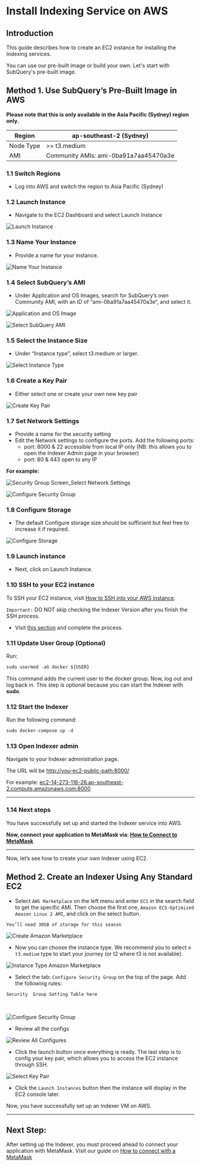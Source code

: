 # Install Indexing Service on AWS


## Introduction

This guide describes how to create an EC2 instance for installing the Indexing services. 

You can use our pre-built image or build your own. Let's start with SubQuery's pre-built image. 
<br />

## Method 1. Use SubQuery’s Pre-Built Image in AWS

**Please note that this is only available in the Asia Pacific (Sydney) region only.** 

| Region | ap-southeast-2 (Sydney) |
| --- | --- |
| Node Type | >= t3.medium |
| AMI | Community AMIs: ami-0ba91a7aa45470a3e |

### 1.1 Switch Regions

- Log into AWS and switch the region to Asia Pacific (Sydney)

### 1.2 Launch Instance

- Navigate to the EC2 Dashboard and select Launch Instance

![Launch Instance](/assets/img/ec2_launch_instant_screen_aws.png)

### 1.3 Name Your Instance

- Provide a name for your instance.

![Name Your Instance](/assets/img/name_instant_aws.png)

### 1.4 Select SubQuery’s AMI

- Under Application and OS Images, search for SubQuery’s own Community AMI, with an ID of “ami-0ba91a7aa45470a3e“, and select it.

![Application and OS Image](/assets/img/app_and_os_image_aws.png)

![Select SubQuery AMI](/assets/img/select_subquery_ami_aws.png)

### 1.5 Select the Instance Size

- Under “Instance type”, select t3.medium or larger.

![Select Instance Type](/assets/img/select_instance_size_aws.png)

### 1.6 Create a Key Pair

- Either select one or create your own new key pair <br />
    
![Create Key Pair](/assets/img/create_keypair_aws.png) <br />
    

### 1.7 Set Network Settings

- Provide a name for the security setting
- Edit the Network settings to configure the ports. Add the following ports:
    - port: 8000 & 22 accessible from local IP only (NB: this allows you to open the Indexer Admin page in your browser)
    - port: 80 & 443 open to any IP

**For example:**

![Security Group Screen_Select Network Settings](/assets/img/select_security_settings_securitygroups_aws.png)

![Configure Security Group](/assets/img/configure_security_group_aws.png)

### 1.8 Configure Storage

- The default Configure storage size should be sufficient but feel free to increase it if required.

![Configure Storage](/assets/img/configure_storage_aws.png)

### 1.9 Launch instance

- Next, click on Launch Instance.

### 1.10 SSH to your EC2 instance

To SSH your EC2 instance, visit [How to SSH into your AWS instance](../indexers/ssh-in-aws.md). 

`Important:` DO NOT skip checking the Indexer Version after you finish the SSH process. <br />

- Visit [this section](../indexers/become-an-indexer.html#_2-1-check-indexer-version) and complete the process. 


### 1.11 Update User Group (Optional)

Run:

```jsx
sudo usermod -aG docker ${USER}
```

This command adds the current user to the docker group. Now, log out and log back in. This step is optional because you can start the Indexer with **sudo**.

### 1.12 Start the Indexer

Run the following command:

```jsx
sudo docker-compose up -d 
```

### 1.13 Open Indexer admin

Navigate to your Indexer administration page. 

The URL will be [http://you-ec2-public-path:8000/](http://localhost:8000/) 

For example: [ec2-14-273-116-26.ap-southeast-2.compute.amazonaws.com:8000](http://ec2-54-253-236-26.ap-southeast-2.compute.amazonaws.com/)

---

### 1.14 Next steps

You have successfully set up and started the Indexer service into AWS. 

**Now, connect your application to MetaMask via: [How to Connect to MetaMask](../metamask/connect-metamask.md)** 

---

Now, let’s see how to create your own Indexer using EC2.

## Method 2. Create an Indexer Using Any Standard EC2

- Select `AWS Marketplace` on the left menu and enter `ECS` in the search field to get the specific AMI. Then choose the first one, `Amazon ECS-Optimized Amazon Linux 2 AMI`, and click on the select button.

```
You’ll need 30GB of storage for this season

```

![Create Amazon Marketplace](/assets/img/amazon_marketplace_aws_ec2.png)

- Now you can choose the instance type. We recommend you to select ≥ `t3.medium` type to start your journey (or t2 where t3 is not available).

![Instance Type Amazon Marketplace](/assets/img/instanttype_amazonmarketplace_aws_ec2.png)

- Select the tab: `Configure Security Group` on the top of the page. Add the following rules: <br />

```Security  Group Setting Table here``` 

<br />

![Configure Security Group](/assets/img/securtitygroup_amazonmarketplace_awsec2.png) <br />

- Review all the configs

![Review All Configures](/assets/img/review_instancelaunch_amazonmarketplace_ec2.png) <br />

- Click the launch button once everything is ready. The last step is to config your key pair, which allows you to access the EC2 instance through SSH. <br />

![Select Key Pair](/assets/img/keypair_amazonmarketplace_awsec2.png) <br />

- Click the `Launch Instances` button then the instance will display in the EC2 console later.

Now, you have successfully set up an Indexer VM on AWS. 

---

## **Next Step:**

After setting up the Indexer, you must proceed ahead to connect your application with MetaMask. Visit our guide on [How to connect with a MetaMask](../metamask/connect-metamask.md)